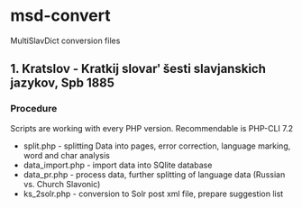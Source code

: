 # msd-convert
 MultiSlavDict conversion files

<h2>1. Kratslov - Kratkij slovarʹ šesti slavjanskich jazykov, Spb 1885</h2>

 <h3>Procedure</h3>
 <p>Scripts are working with every PHP version. Recommendable is PHP-CLI 7.2</p>
 <ul>
   <li>split.php - splitting Data into pages, error correction, language marking, word and char analysis</li>
   <li>data_import.php - import data into SQlite database</li>
   <li>data_pr.php - process data, further splitting of language data (Russian vs. Church Slavonic)</li>
   <li>ks_2solr.php - conversion to Solr post xml file, prepare suggestion list</li>
 </ul></p>
